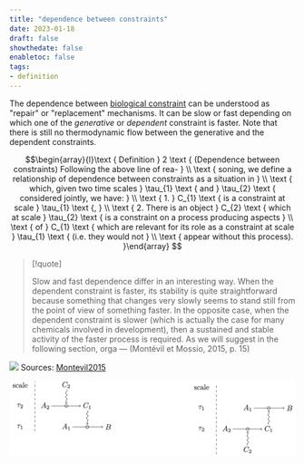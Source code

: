 ```yaml
---
title: "dependence between constraints"
date: 2023-01-18
draft: false
showthedate: false
enabletoc: false
tags:
- definition
---
```


The dependence between [biological constraint](definition/biological%20constraint.md) can be understood as "repair" or "replacement" mechanisms. It can be slow or fast depending on which one of the *generative* or *dependent* constraint is faster.
Note that there is still no thermodynamic flow between the generative and the dependent constraints.

$$\begin{array}{l}\text { Definition } 2 \text { (Dependence between constraints) Following the above line of rea- } \\ \text { soning, we define a relationship of dependence between constraints as a situation in } \\ \text { which, given two time scales } \tau_{1} \text { and } \tau_{2} \text { considered jointly, we have: } \\ \text { 1. } C_{1} \text { is a constraint at scale } \tau_{1} \text {, } \\
\text { 2. There is an object } C_{2} \text { which at scale } \tau_{2} \text { is a constraint on a process producing aspects } \\ \text { of } C_{1} \text { which are relevant for its role as a constraint at scale } \tau_{1} \text { (i.e. they would not } \\ \text { appear without this process). }\end{array}
$$


> [!quote] 
>
>Slow and fast dependence differ in an interesting way. When the dependent constraint is faster, its stability is quite straightforward because something that changes very slowly seems to stand still from the point of view of something faster. In the opposite case, when the dependent constraint is slower (which is actually the case for many chemicals involved in development), then a sustained and stable activity of the faster process is required. As we will suggest in the following section, orga —  (Montévil et Mossio, 2015, p. 15) 


![](Pasted%20image%2020230118121914.png)
Sources: 
[Montevil2015](reference/Montevil2015.md)

![](images/Pasted%20image%2020230118122127.png)